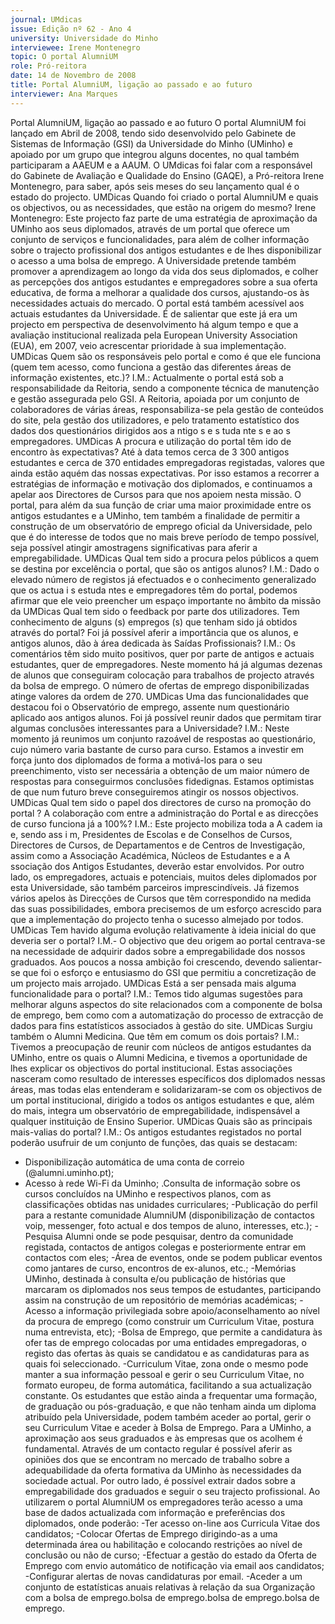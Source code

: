 ```yaml
---
journal: UMdicas
issue: Edição nº 62 - Ano 4
university: Universidade do Minho
interviewee: Irene Montenegro
topic: O portal AlumniUM
role: Pró-reitora
date: 14 de Novembro de 2008
title: Portal AlumniUM, ligação ao passado e ao futuro
interviewer: Ana Marques
---
```



Portal AlumniUM, ligação ao passado e ao futuro
O portal AlumniUM foi lançado em Abril de 2008, tendo sido
desenvolvido pelo Gabinete de Sistemas de Informação (GSI) da
Universidade do Minho (UMinho) e apoiado por um grupo que
integrou alguns docentes, no qual também participaram a AAEUM e a AAUM.
O UMdicas foi falar com a responsável do Gabinete de Avaliação e Qualidade
do Ensino (GAQE), a Pró-reitora Irene Montenegro, para saber, após seis
meses do seu lançamento qual é o estado do projecto.
UMDicas Quando foi criado o
portal AlumniUM e quais os
objectivos, ou as necessidades,
que estão na origem do mesmo?
Irene Montenegro: Este projecto
faz parte de uma estratégia de
aproximação da UMinho aos seus
diplomados, através de um portal
que oferece um conjunto de
serviços e funcionalidades, para
além de colher informação sobre o
trajecto profissional dos antigos
estudantes e de lhes
disponibilizar o acesso a uma
bolsa de emprego.
A Universidade pretende também
promover a aprendizagem ao
longo da vida dos seus
diplomados, e colher as
percepções dos antigos
estudantes e empregadores sobre
a sua oferta educativa, de forma a
melhorar a qualidade dos cursos,
ajustando-os às necessidades
actuais do mercado.
O portal está também acessível
aos actuais estudantes da
Universidade.
É de salientar que
este já era um
projecto em
perspectiva de
desenvolvimento há
algum tempo e que a
avaliação institucional
realizada pela
European University
Association (EUA), em
2007, veio acrescentar
prioridade à sua
implementação.
UMDicas Quem são os
responsáveis pelo portal e como é
que ele funciona (quem tem
acesso, como funciona a gestão
das diferentes áreas de
informação existentes, etc.)?
I.M.: Actualmente o portal está
sob a responsabilidade da Reitoria,
sendo a componente técnica de
manutenção e gestão assegurada
pelo GSI.
A Reitoria, apoiada por um conjunto
de colaboradores de várias áreas,
responsabiliza-se pela gestão de
conteúdos do site, pela gestão dos
utilizadores, e pelo tratamento
estatístico dos dados dos
questionários dirigidos aos
a ntigo s e s tuda nte s e ao s
empregadores.
UMDicas A procura e utilização do
portal têm ido de encontro às
expectativas?
Até à data temos
cerca de 3 300
antigos estudantes e
cerca de 370
entidades
empregadoras
registadas, valores
que ainda estão
aquém das nossas
expectativas.
Por isso estamos a recorrer a
estratégias de informação e
motivação dos diplomados, e
continuamos a apelar aos
Directores de Cursos para que nos
apoiem nesta missão.
O portal, para além da sua função
de criar uma maior proximidade
entre os antigos estudantes e a
UMinho, tem também a finalidade
de permitir a construção de um
observatório de emprego oficial da
Universidade, pelo que é do
interesse de todos que no mais
breve período de tempo possível,
seja possível atingir amostragens
significativas para aferir a
empregabilidade.
UMDicas Qual tem sido a procura
pelos públicos a quem se destina
por excelência o portal, que são os
antigos alunos?
I.M.: Dado o elevado número de
registos já efectuados e o
conhecimento generalizado que
os actua i s estuda ntes e
empregadores têm do portal,
podemos afirmar que ele veio
preencher um espaço importante
no âmbito da missão da
UMDicas Qual tem sido o feedback
por parte dos utilizadores. Tem
conhecimento de alguns (s)
empregos (s) que tenham sido já
obtidos através do portal? Foi já
possível aferir a importância que
os alunos, e antigos alunos, dão à
área dedicada às Saídas
Profissionais?
I.M.: Os comentários têm sido
muito positivos, quer por parte de
antigos e actuais estudantes, quer
de empregadores.
Neste momento há já
algumas dezenas de
alunos que
conseguiram
colocação para
trabalhos de projecto
através da bolsa de
emprego. O número de
ofertas de emprego
disponibilizadas
atinge valores da
ordem de 270.
UMDicas Uma das
funcionalidades que destacou foi o
Observatório de emprego, assente
num questionário aplicado aos
antigos alunos. Foi já possível
reunir dados que permitam tirar
algumas conclusões
interessantes para a
Universidade?
I.M.: Neste momento já reunimos
um conjunto razoável de
respostas ao questionário, cujo
número varia bastante de curso
para curso.
Estamos a investir em força junto
dos diplomados de forma a
motivá-los para o seu
preenchimento, visto ser
necessária a obtenção de um
maior número de respostas para
conseguirmos conclusões
fidedignas.
Estamos optimistas de que num
futuro breve conseguiremos
atingir os nossos objectivos.
UMDicas Qual tem sido o papel
dos directores de curso na
promoção do portal ? A
colaboração com entre a
administração do Portal e as
direcções de curso funciona já a
100%?
I.M.: Este projecto mobiliza toda a
A cadem ia e, sendo ass i m,
Presidentes de Escolas e de
Conselhos de Cursos, Directores
de Cursos, de Departamentos e de
Centros de Investigação, assim
como a Associação Académica,
Núcleos de Estudantes e a
A ssociação dos Antigos
Estudantes, deverão estar
envolvidos.
Por outro lado, os empregadores,
actuais e potenciais, muitos deles
diplomados por esta Universidade,
são também parceiros
imprescindíveis.
Já fizemos vários
apelos às Direcções
de Cursos que têm
correspondido na
medida das suas
possibilidades,
embora precisemos
de um esforço
acrescido para que a
implementação do
projecto tenha o
sucesso almejado por
todos.
UMDicas Tem havido alguma
evolução relativamente à ideia
inicial do que deveria ser o portal?
I.M.- O objectivo que deu origem ao
portal centrava-se na necessidade
de adquirir dados sobre a
empregabilidade dos nossos
graduados.
Aos poucos a nossa ambição foi
crescendo, devendo salientar-se
que foi o esforço e entusiasmo do
GSI que permitiu a concretização
de um projecto mais arrojado.
UMDicas Está a ser pensada mais
alguma funcionalidade para o
portal?
I.M.: Temos tido algumas
sugestões para melhorar alguns
aspectos do site relacionados com
a componente de bolsa de
emprego, bem como com a
automatização do processo de
extracção de dados para fins
estatísticos associados à gestão
do site.
UMDicas Surgiu também o Alumni
Medicina. Que têm em comum os
dois portais?
I.M.: Tivemos a preocupação de
reunir com núcleos de antigos
estudantes da UMinho, entre os
quais o Alumni Medicina, e
tivemos a oportunidade de lhes
explicar os objectivos do portal
institucional.
Estas associações nasceram
como resultado de interesses
específicos dos diplomados
nessas áreas, mas todas elas
entenderam e solidarizaram-se
com os objectivos de um portal
institucional, dirigido a todos os
antigos estudantes e que, além do
mais, integra um observatório de
empregabilidade, indispensável a
qualquer instituição de Ensino
Superior.
UMDicas Quais são as principais
mais-valias do portal?
I.M.: Os antigos estudantes
registados no portal poderão
usufruir de um conjunto de
funções, das quais se destacam: 
- Disponibilização automática de
uma conta de correio
(@alumni.uminho.pt);
- Acesso à rede Wi-Fi da Uminho;
.Consulta de informação sobre os
cursos concluídos na UMinho e
respectivos planos, com as
classificações obtidas nas
unidades curriculares;
-Publicação do perfil para a
restante comunidade AlumniUM
(disponibilização de contactos
voip, messenger, foto actual e dos
tempos de aluno, interesses, etc.);
-Pesquisa Alumni onde se pode
pesquisar, dentro da comunidade
registada, contactos de antigos
colegas e posteriormente entrar
em contactos com eles;
-Área de eventos, onde se podem
publicar eventos como jantares de
curso, encontros de ex-alunos,
etc.;
-Memórias UMinho, destinada à
consulta e/ou publicação de
histórias que marcaram os
diplomados nos seus tempos de
estudantes, participando assim
na construção de um repositório
de memórias académicas;
-Acesso a informação privilegiada
sobre apoio/aconselhamento ao
nível da procura de emprego
(como construir um Curriculum
Vitae, postura numa entrevista,
etc);
-Bolsa de Emprego, que permite a
candidatura às ofer tas de
emprego colocadas por uma
entidades empregadoras, o registo
das ofertas às quais se candidatou
e as candidaturas para as quais foi
seleccionado.
-Curriculum Vitae, zona onde o
mesmo pode manter a sua
informação pessoal e gerir o seu
Curriculum Vitae, no formato
europeu, de forma automática,
facilitando a sua actualização
constante.
Os estudantes que estão ainda a
frequentar uma formação, de
graduação ou pós-graduação, e
que não tenham ainda um diploma
atribuído pela Universidade,
podem também aceder ao portal,
gerir o seu Curriculum Vitae e
aceder à Bolsa de Emprego.
Para a UMinho, a aproximação aos
seus graduados e às empresas
que os acolhem é fundamental.
Através de um contacto regular é
possível aferir as opiniões dos que
se encontram no mercado de
trabalho sobre a adequabilidade
da oferta formativa da UMinho às
necessidades da sociedade
actual.
Por outro lado, é possível extrair
dados sobre a empregabilidade
dos graduados e seguir o seu
trajecto profissional.
Ao utilizarem o portal AlumniUM os
empregadores terão acesso a uma
base de dados actualizada com
informação e preferências dos
diplomados, onde poderão: 
-Ter acesso on-line aos Curricula
Vitae dos candidatos;
-Colocar Ofertas de Emprego
dirigindo-as a uma determinada
área ou habilitação e colocando
restrições ao nível de conclusão
ou não de curso;
-Efectuar a gestão do estado da
Oferta de Emprego com envio
automático de notificação via
email aos candidatos;
-Configurar alertas de novas
candidaturas por email.
-Aceder a um conjunto de
estatísticas anuais relativas à
relação da sua Organização com a
bolsa de emprego.bolsa de emprego.bolsa de emprego.bolsa de emprego.